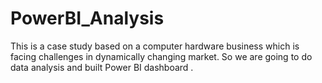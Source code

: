 # PowerBI_Analysis
 This is a case study based on a computer hardware business which is facing challenges in dynamically changing market. So we are going to do data analysis and  built Power BI dashboard .
